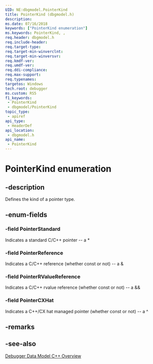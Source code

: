 ```yaml
---
UID: NE:dbgmodel.PointerKind
title: PointerKind (dbgmodel.h)
description: 
ms.date: 07/16/2018
keywords: ["PointerKind enumeration"]
ms.keywords: PointerKind, ,
req.header: dbgmodel.h
req.include-header: 
req.target-type: 
req.target-min-winverclnt: 
req.target-min-winversvr: 
req.kmdf-ver: 
req.umdf-ver: 
req.ddi-compliance: 
req.max-support: 
req.typenames: 
targetos: Windows
tech.root: debugger
ms.custom: RS5
f1_keywords:
 - PointerKind
 - dbgmodel/PointerKind
topic_type:
 - apiref
api_type:
 - HeaderDef
api_location:
 - dbgmodel.h
api_name:
 - PointerKind
---
```


# PointerKind enumeration


## -description

Defines the kind of a pointer type.

## -enum-fields

### -field PointerStandard

Indicates a standard C/C++ pointer -- a *

### -field PointerReference 

Indicates a C/C++ reference (whether const or not) -- a &

### -field PointerRValueReference 

Indicates a C/C++ rvalue reference (whether const or not) -- a &&

### -field PointerCXHat 

Indicates a C++/CX hat managed pointer (whether const or not) -- a ^

## -remarks

## -see-also

[Debugger Data Model C++ Overview](/windows-hardware/drivers/debugger/data-model-cpp-overview)
